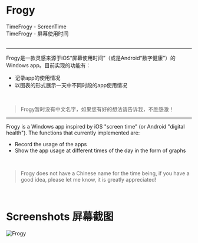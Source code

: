 # Frogy

TimeFrogy - ScreenTime<br>
TimeFrogy - 屏幕使用时间<br>
<br>

****

Frogy是一款灵感来源于iOS“屏幕使用时间”（或是Android“数字健康”）的Windows app。目前实现的功能有：
* 记录app的使用情况
* 以图表的形式展示一天中不同时段的app使用情况
<br>

> Frogy暂时没有中文名字，如果您有好的想法请告诉我，不胜感激！

****

Frogy is a Windows app inspired by iOS "screen time" (or Android "digital health"). The functions that currently implemented are:
* Record the usage of the apps
* Show the app usage at different times of the day in the form of graphs
<br>

> Frogy does not have a Chinese name for the time being, if you have a good idea, please let me know, it is greatly appreciated!

<br>

# Screenshots 屏幕截图
![Frogy](https://s1.ax1x.com/2020/08/11/aqqpr9.png "Screenshots")
